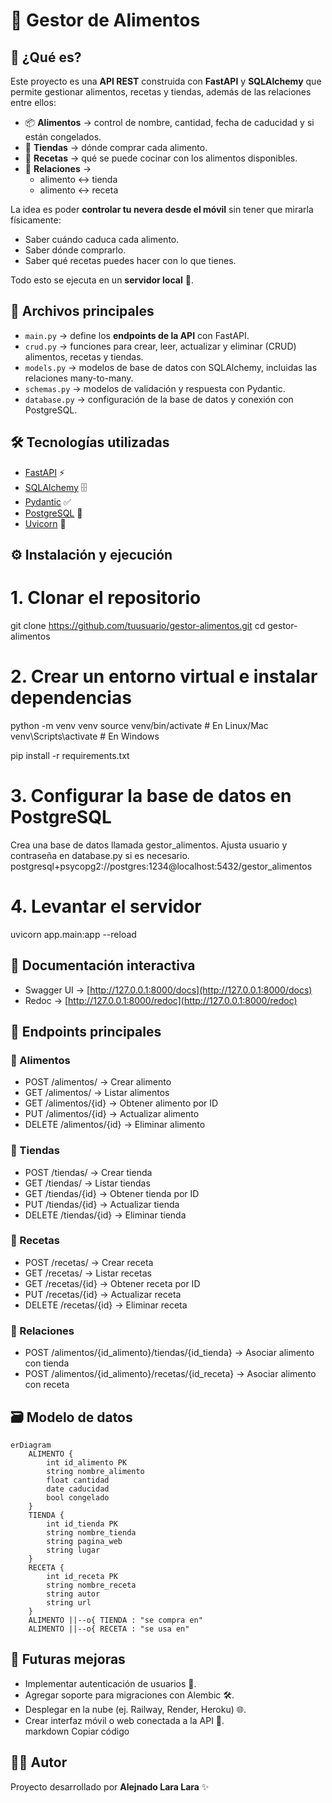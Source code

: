 # 🥗 Gestor de Alimentos

## 📌 ¿Qué es?
Este proyecto es una **API REST** construida con **FastAPI** y **SQLAlchemy** que permite gestionar alimentos, recetas y tiendas, además de las relaciones entre ellos:

- 📦 **Alimentos** → control de nombre, cantidad, fecha de caducidad y si están congelados.  
- 🏬 **Tiendas** → dónde comprar cada alimento.  
- 🍳 **Recetas** → qué se puede cocinar con los alimentos disponibles.  
- 🔗 **Relaciones** → 
  - alimento ↔ tienda  
  - alimento ↔ receta  

La idea es poder **controlar tu nevera desde el móvil** sin tener que mirarla físicamente:  
- Saber cuándo caduca cada alimento.  
- Saber dónde comprarlo.  
- Saber qué recetas puedes hacer con lo que tienes.  

Todo esto se ejecuta en un **servidor local** 🚀.

## 📂 Archivos principales

- `main.py` → define los **endpoints de la API** con FastAPI.  
- `crud.py` → funciones para crear, leer, actualizar y eliminar (CRUD) alimentos, recetas y tiendas.  
- `models.py` → modelos de base de datos con SQLAlchemy, incluidas las relaciones many-to-many.  
- `schemas.py` → modelos de validación y respuesta con Pydantic.  
- `database.py` → configuración de la base de datos y conexión con PostgreSQL.  

## 🛠️ Tecnologías utilizadas
- [FastAPI](https://fastapi.tiangolo.com/) ⚡
- [SQLAlchemy](https://www.sqlalchemy.org/) 🗄️
- [Pydantic](https://docs.pydantic.dev/) ✅
- [PostgreSQL](https://www.postgresql.org/) 🐘
- [Uvicorn](https://www.uvicorn.org/) 🚀

## ⚙️ Instalación y ejecución

# 1. Clonar el repositorio
git clone https://github.com/tuusuario/gestor-alimentos.git
cd gestor-alimentos

# 2. Crear un entorno virtual e instalar dependencias
python -m venv venv
source venv/bin/activate  # En Linux/Mac
venv\Scripts\activate     # En Windows

pip install -r requirements.txt

# 3. Configurar la base de datos en PostgreSQL
Crea una base de datos llamada gestor_alimentos.
Ajusta usuario y contraseña en database.py si es necesario.
postgresql+psycopg2://postgres:1234@localhost:5432/gestor_alimentos

# 4. Levantar el servidor
uvicorn app.main:app --reload

## 📖 Documentación interactiva
- Swagger UI → [http://127.0.0.1:8000/docs](http://127.0.0.1:8000/docs)  
- Redoc → [http://127.0.0.1:8000/redoc](http://127.0.0.1:8000/redoc)  

## 📖 Endpoints principales

### 🔹 Alimentos
- POST /alimentos/ → Crear alimento  
- GET /alimentos/ → Listar alimentos  
- GET /alimentos/{id} → Obtener alimento por ID  
- PUT /alimentos/{id} → Actualizar alimento  
- DELETE /alimentos/{id} → Eliminar alimento  

### 🔹 Tiendas
- POST /tiendas/ → Crear tienda  
- GET /tiendas/ → Listar tiendas  
- GET /tiendas/{id} → Obtener tienda por ID  
- PUT /tiendas/{id} → Actualizar tienda  
- DELETE /tiendas/{id} → Eliminar tienda  

### 🔹 Recetas
- POST /recetas/ → Crear receta  
- GET /recetas/ → Listar recetas  
- GET /recetas/{id} → Obtener receta por ID  
- PUT /recetas/{id} → Actualizar receta  
- DELETE /recetas/{id} → Eliminar receta  

### 🔹 Relaciones
- POST /alimentos/{id_alimento}/tiendas/{id_tienda} → Asociar alimento con tienda  
- POST /alimentos/{id_alimento}/recetas/{id_receta} → Asociar alimento con receta  

## 🗃️ Modelo de datos
```mermaid
erDiagram
    ALIMENTO {
        int id_alimento PK
        string nombre_alimento
        float cantidad
        date caducidad
        bool congelado
    }
    TIENDA {
        int id_tienda PK
        string nombre_tienda
        string pagina_web
        string lugar
    }
    RECETA {
        int id_receta PK
        string nombre_receta
        string autor
        string url
    }
    ALIMENTO ||--o{ TIENDA : "se compra en"
    ALIMENTO ||--o{ RECETA : "se usa en"
```
## 🚀 Futuras mejoras
- Implementar autenticación de usuarios 🔑.  
- Agregar soporte para migraciones con Alembic 🛠️.  
- Desplegar en la nube (ej. Railway, Render, Heroku) 🌐.  
- Crear interfaz móvil o web conectada a la API 📱.  
markdown
Copiar código
## 👨‍💻 Autor
Proyecto desarrollado por **Alejnado Lara Lara** ✨
